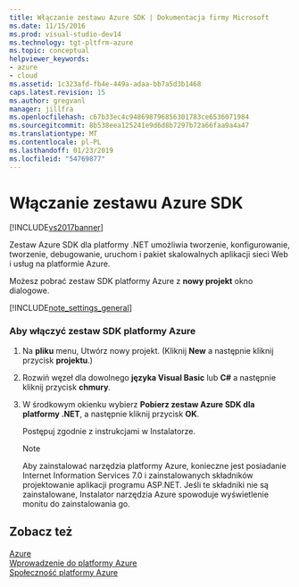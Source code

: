 ```yaml
---
title: Włączanie zestawu Azure SDK | Dokumentacja firmy Microsoft
ms.date: 11/15/2016
ms.prod: visual-studio-dev14
ms.technology: tgt-pltfrm-azure
ms.topic: conceptual
helpviewer_keywords:
- azure
- cloud
ms.assetid: 1c323afd-fb4e-449a-adaa-bb7a5d3b1468
caps.latest.revision: 15
ms.author: gregvanl
manager: jillfra
ms.openlocfilehash: c67b33ec4c948698796856301783ce6536071984
ms.sourcegitcommit: 8b538eea125241e9d6d8b7297b72a66faa9a4a47
ms.translationtype: MT
ms.contentlocale: pl-PL
ms.lasthandoff: 01/23/2019
ms.locfileid: "54769877"
---
```

# <a name="enabling-the-azure-sdk"></a>Włączanie zestawu Azure SDK
[!INCLUDE[vs2017banner](../includes/vs2017banner.md)]

Zestaw Azure SDK dla platformy .NET umożliwia tworzenie, konfigurowanie, tworzenie, debugowanie, uruchom i pakiet skalowalnych aplikacji sieci Web i usług na platformie Azure.  
  
 Możesz pobrać zestaw SDK platformy Azure z **nowy projekt** okno dialogowe.  
  
 [!INCLUDE[note_settings_general](../includes/note-settings-general-md.md)]  
  
### <a name="to-enable-the-azure-sdk"></a>Aby włączyć zestaw SDK platformy Azure  
  
1.  Na **pliku** menu, Utwórz nowy projekt. (Kliknij **New** a następnie kliknij przycisk **projektu**.)  
  
2.  Rozwiń węzeł dla dowolnego **języka Visual Basic** lub **C#** a następnie kliknij przycisk **chmury**.  
  
3.  W środkowym okienku wybierz **Pobierz zestaw Azure SDK dla platformy .NET**, a następnie kliknij przycisk **OK**.  
  
     Postępuj zgodnie z instrukcjami w Instalatorze.  
  
    > [!NOTE]
    >  Aby zainstalować narzędzia platformy Azure, konieczne jest posiadanie Internet Information Services 7.0 i zainstalowanych składników projektowanie aplikacji programu ASP.NET. Jeśli te składniki nie są zainstalowane, Instalator narzędzia Azure spowoduje wyświetlenie monitu do zainstalowania go.  
  
## <a name="see-also"></a>Zobacz też  
 [Azure](http://go.microsoft.com/fwlink?LinkID=164788)   
 [Wprowadzenie do platformy Azure](http://go.microsoft.com/fwlink?LinkID=159361)   
 [Społeczność platformy Azure](http://go.microsoft.com/fwlink?LinkID=159370)
